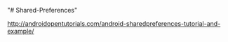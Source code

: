 "# Shared-Preferences" 

http://androidopentutorials.com/android-sharedpreferences-tutorial-and-example/
